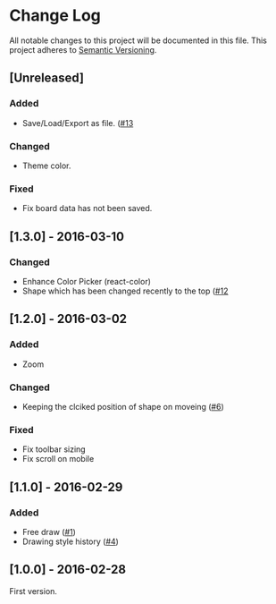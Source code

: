 # Change Log
All notable changes to this project will be documented in this file.
This project adheres to [Semantic Versioning](http://semver.org/).

## [Unreleased]
### Added
- Save/Load/Export as file. ([#13](https://github.com/ukatama/nekoboard/issues/13)
### Changed
- Theme color.
### Fixed
- Fix board data has not been saved.

## [1.3.0] - 2016-03-10
### Changed
- Enhance Color Picker (react-color)
- Shape which has been changed recently to the top ([#12](https://github.com/ukatama/nekoboard/issues/12)

## [1.2.0] - 2016-03-02
### Added
- Zoom

### Changed
- Keeping the clciked position of shape on moveing ([#6](https://github.com/ukatama/nekoboard/issues/6))

### Fixed
- Fix toolbar sizing
- Fix scroll on mobile

## [1.1.0] - 2016-02-29
### Added
- Free draw ([#1](https://github.com/ukatama/nekoboard/issues/1))
- Drawing style history ([#4](https://github.com/ukatama/nekoboard/issues/4))

## [1.0.0] - 2016-02-28
First version.
